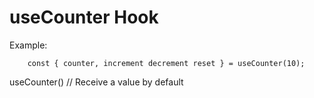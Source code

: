 # useCounter Hook

Example:
```
    const { counter, increment decrement reset } = useCounter(10);
```

useCounter() // Receive a value by default